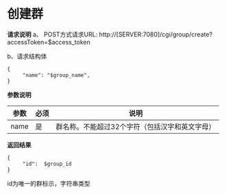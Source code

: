 # 创建群

**请求说明**
a、 POST方式请求URL:
http://[SERVER:7080]/cgi/group/create?accessToken=$access_token

b、请求结构体

```
{
     "name": "$group_name",
}
```

**参数说明**

| 参数 | 必须 | 说明                                           |
| ---- | ---- | ---------------------------------------------- |
| name | 是   | 群名称。不能超过32个字符（包括汉字和英文字母） |

**返回结果**

```
{
     "id":  $group_id
}
```

id为唯一的群标示，字符串类型